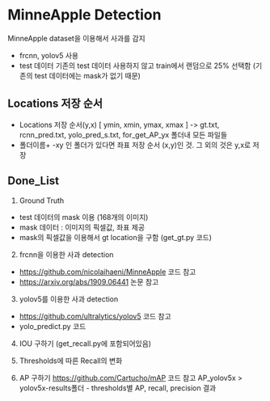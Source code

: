 # MinneApple Detection
MinneApple dataset을 이용해서 사과를 감지

- frcnn, yolov5 사용
- test 데이터 기존의 test 데이터 사용하지 않고 train에서 랜덤으로 25% 선택함 (기존의 test 데이터에는 mask가 없기 때문)

## Locations 저장 순서 
- Locations 저장 순서(y,x) [ ymin, xmin, ymax, xmax ] -> gt.txt, rcnn_pred.txt, yolo_pred_s.txt, for_get_AP_yx 폴더내 모든 파일들
- 폴더이름+ -xy 인 폴더가 있다면 좌표 저장 순서 (x,y)인 것. 그 외의 것은 y,x로 저장


## Done_List
1. Ground Truth
 - test 데이터의 mask 이용 (168개의 이미지)
 - mask 데이터 : 이미지의 픽셀값, 좌표 제공
 - mask의 픽셀값을 이용해서 gt location을 구함 (get_gt.py 코드)

2. frcnn을 이용한 사과 detection
 - https://github.com/nicolaihaeni/MinneApple 코드 참고
 - https://arxiv.org/abs/1909.06441 논문 참고

3. yolov5를 이용한 사과 detection 
 - https://github.com/ultralytics/yolov5 코드 참고
 - yolo_predict.py 코드
 
4. IOU 구하기 (get_recall.py에 포함되어있음)
 
5. Thresholds에 따른 Recall의 변화 

6. AP 구하기
https://github.com/Cartucho/mAP 코드 참고
AP_yolov5x > yolov5x-results폴더 - thresholds별 AP, recall, precision 결과
